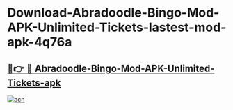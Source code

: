 # Download-Abradoodle-Bingo-Mod-APK-Unlimited-Tickets-lastest-mod-apk-4q76a

<h2><a href="https://apkcomod.com?title=Abradoodle-Bingo-Mod-APK-Unlimited-Tickets">🔗👉 🔴 Abradoodle-Bingo-Mod-APK-Unlimited-Tickets-apk </a></h2>

[![acn](https://github.com/user-attachments/assets/0f9c940e-d8b0-45ae-aac7-cd30a18b3e1c)](https://apkcomod.com?title=Abradoodle-Bingo-Mod-APK-Unlimited-Tickets)
